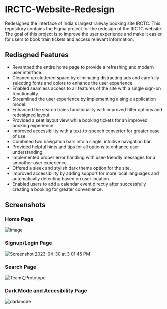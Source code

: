 # IRCTC-Website-Redesign
Redesigned the interface of India's largest railway booking site IRCTC. This repository contains the Figma project for the redesign of the IRCTC website. The goal of this project is to improve the user experience and make it easier for users to book train tickets and access relevant information.

## Redisgned Features

* Revamped the entire home page to provide a refreshing and modern user interface.
* Cleaned up cluttered space by eliminating distracting ads and carefully selecting fonts and colors to enhance the user experience.
* Enabled seamless access to all features of the site with a single sign-on functionality.
* Streamlined the user experience by implementing a single application model.
* Enhanced the search trains functionality with improved filter options and redesigned layout.
* Provided a seat layout view while booking tickets for an improved booking experience.
* Improved accessibility with a text-to-speech converter for greater ease of use.
* Combined two navigation bars into a single, intuitive navigation bar.
* Provided helpful hints and tips for all options to enhance user understanding.
* Implemented proper error handling with user-friendly messages for a smoother user experience.
* Offered a sleek and stylish dark theme option for the site.
* Improved accessibility by adding support for more local languages and automatically detecting based on user location.
* Enabled users to add a calendar event directly after successfully creating a booking for greater convenience.

## Screenshots

### Home Page
![image](https://user-images.githubusercontent.com/29543544/235371462-51acea94-9d8c-4f04-b6eb-44f2c91ad8fe.png)

### Signup/Login Page

![Screenshot 2023-04-30 at 3 01 45 PM](https://user-images.githubusercontent.com/29543544/235371555-0ef4184e-88d5-4cde-91f3-0adb92910a3f.png)

### Search Page
![Team7_Prototype](https://user-images.githubusercontent.com/29543544/235371659-eaa558f7-bdb8-40fc-8001-0cfcb1f709a0.jpg)

### Dark Mode and Accesibility Page
![darkmode](https://user-images.githubusercontent.com/29543544/235371874-6113eee6-30f3-43a9-b288-45b731a3cda4.jpg)

